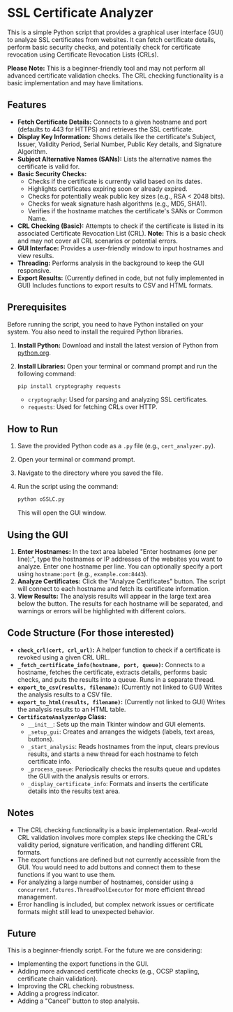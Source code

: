 # SSL Certificate Analyzer

This is a simple Python script that provides a graphical user interface (GUI) to analyze SSL certificates from websites. It can fetch certificate details, perform basic security checks, and potentially check for certificate revocation using Certificate Revocation Lists (CRLs).

**Please Note:** This is a beginner-friendly tool and may not perform all advanced certificate validation checks. The CRL checking functionality is a basic implementation and may have limitations.

## Features

*   **Fetch Certificate Details:** Connects to a given hostname and port (defaults to 443 for HTTPS) and retrieves the SSL certificate.
*   **Display Key Information:** Shows details like the certificate's Subject, Issuer, Validity Period, Serial Number, Public Key details, and Signature Algorithm.
*   **Subject Alternative Names (SANs):** Lists the alternative names the certificate is valid for.
*   **Basic Security Checks:**
    *   Checks if the certificate is currently valid based on its dates.
    *   Highlights certificates expiring soon or already expired.
    *   Checks for potentially weak public key sizes (e.g., RSA < 2048 bits).
    *   Checks for weak signature hash algorithms (e.g., MD5, SHA1).
    *   Verifies if the hostname matches the certificate's SANs or Common Name.
*   **CRL Checking (Basic):** Attempts to check if the certificate is listed in its associated Certificate Revocation List (CRL). **Note:** This is a basic check and may not cover all CRL scenarios or potential errors.
*   **GUI Interface:** Provides a user-friendly window to input hostnames and view results.
*   **Threading:** Performs analysis in the background to keep the GUI responsive.
*   **Export Results:** (Currently defined in code, but not fully implemented in GUI) Includes functions to export results to CSV and HTML formats.

## Prerequisites

Before running the script, you need to have Python installed on your system. You also need to install the required Python libraries.

1.  **Install Python:** Download and install the latest version of Python from [python.org](https://www.python.org/downloads/).
2.  **Install Libraries:** Open your terminal or command prompt and run the following command:

    ```bash
    pip install cryptography requests
    ```

    *   `cryptography`: Used for parsing and analyzing SSL certificates.
    *   `requests`: Used for fetching CRLs over HTTP.

## How to Run

1.  Save the provided Python code as a `.py` file (e.g., `cert_analyzer.py`).
2.  Open your terminal or command prompt.
3.  Navigate to the directory where you saved the file.
4.  Run the script using the command:

    ```bash
    python oSSLC.py
    ```

    This will open the GUI window.

## Using the GUI

1.  **Enter Hostnames:** In the text area labeled "Enter hostnames (one per line):", type the hostnames or IP addresses of the websites you want to analyze. Enter one hostname per line. You can optionally specify a port using `hostname:port` (e.g., `example.com:8443`).
2.  **Analyze Certificates:** Click the "Analyze Certificates" button. The script will connect to each hostname and fetch its certificate information.
3.  **View Results:** The analysis results will appear in the large text area below the button. The results for each hostname will be separated, and warnings or errors will be highlighted with different colors.

## Code Structure (For those interested)

*   **`check_crl(cert, crl_url)`:** A helper function to check if a certificate is revoked using a given CRL URL.
*   **`_fetch_certificate_info(hostname, port, queue)`:** Connects to a hostname, fetches the certificate, extracts details, performs basic checks, and puts the results into a queue. Runs in a separate thread.
*   **`export_to_csv(results, filename)`:** (Currently not linked to GUI) Writes the analysis results to a CSV file.
*   **`export_to_html(results, filename)`:** (Currently not linked to GUI) Writes the analysis results to an HTML table.
*   **`CertificateAnalyzerApp` Class:**
    *   `__init__`: Sets up the main Tkinter window and GUI elements.
    *   `_setup_gui`: Creates and arranges the widgets (labels, text areas, buttons).
    *   `_start_analysis`: Reads hostnames from the input, clears previous results, and starts a new thread for each hostname to fetch certificate info.
    *   `_process_queue`: Periodically checks the results queue and updates the GUI with the analysis results or errors.
    *   `_display_certificate_info`: Formats and inserts the certificate details into the results text area.

## Notes

*   The CRL checking functionality is a basic implementation. Real-world CRL validation involves more complex steps like checking the CRL's validity period, signature verification, and handling different CRL formats.
*   The export functions are defined but not currently accessible from the GUI. You would need to add buttons and connect them to these functions if you want to use them.
*   For analyzing a large number of hostnames, consider using a `concurrent.futures.ThreadPoolExecutor` for more efficient thread management.
*   Error handling is included, but complex network issues or certificate formats might still lead to unexpected behavior.

## Future

This is a beginner-friendly script. For the future we are considering:

*   Implementing the export functions in the GUI.
*   Adding more advanced certificate checks (e.g., OCSP stapling, certificate chain validation).
*   Improving the CRL checking robustness.
*   Adding a progress indicator.
*   Adding a "Cancel" button to stop analysis.

